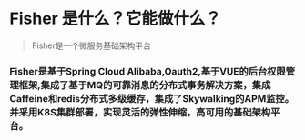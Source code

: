 # Fisher 是什么？它能做什么？

> Fisher是一个微服务基础架构平台

### Fisher是基于Spring Cloud Alibaba,Oauth2,基于VUE的后台权限管理框架,集成了基于MQ的可靠消息的分布式事务解决方案，集成Caffeine和redis分布式多级缓存，集成了Skywalking的APM监控。并采用K8S集群部署，实现灵活的弹性伸缩，高可用的基础架构平台。
